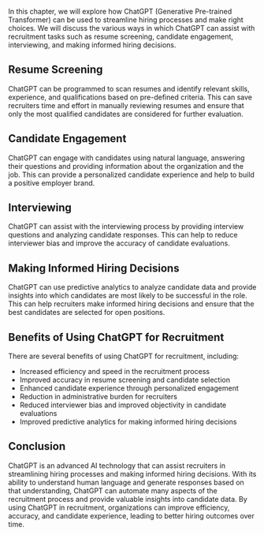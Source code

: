 
In this chapter, we will explore how ChatGPT (Generative Pre-trained Transformer) can be used to streamline hiring processes and make right choices. We will discuss the various ways in which ChatGPT can assist with recruitment tasks such as resume screening, candidate engagement, interviewing, and making informed hiring decisions.

Resume Screening
----------------

ChatGPT can be programmed to scan resumes and identify relevant skills, experience, and qualifications based on pre-defined criteria. This can save recruiters time and effort in manually reviewing resumes and ensure that only the most qualified candidates are considered for further evaluation.

Candidate Engagement
--------------------

ChatGPT can engage with candidates using natural language, answering their questions and providing information about the organization and the job. This can provide a personalized candidate experience and help to build a positive employer brand.

Interviewing
------------

ChatGPT can assist with the interviewing process by providing interview questions and analyzing candidate responses. This can help to reduce interviewer bias and improve the accuracy of candidate evaluations.

Making Informed Hiring Decisions
--------------------------------

ChatGPT can use predictive analytics to analyze candidate data and provide insights into which candidates are most likely to be successful in the role. This can help recruiters make informed hiring decisions and ensure that the best candidates are selected for open positions.

Benefits of Using ChatGPT for Recruitment
-----------------------------------------

There are several benefits of using ChatGPT for recruitment, including:

* Increased efficiency and speed in the recruitment process
* Improved accuracy in resume screening and candidate selection
* Enhanced candidate experience through personalized engagement
* Reduction in administrative burden for recruiters
* Reduced interviewer bias and improved objectivity in candidate evaluations
* Improved predictive analytics for making informed hiring decisions

Conclusion
----------

ChatGPT is an advanced AI technology that can assist recruiters in streamlining hiring processes and making informed hiring decisions. With its ability to understand human language and generate responses based on that understanding, ChatGPT can automate many aspects of the recruitment process and provide valuable insights into candidate data. By using ChatGPT in recruitment, organizations can improve efficiency, accuracy, and candidate experience, leading to better hiring outcomes over time.
